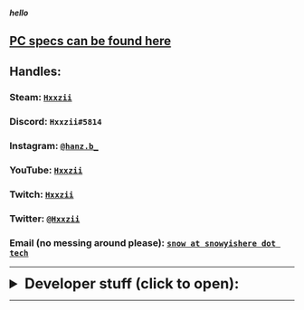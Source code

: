 ##### hello

## [PC specs can be found here](./pcspecs.html)

## Handles: 

### Steam: [`Hxxzii`](https://steamcommunity.com/id/Hxxzii) 
### Discord: `Hxxzii#5814`
### Instagram: [`@hanz.b_`](https://www.instagram.com/hanz.b_/)
### YouTube: [`Hxxzii`](https://www.youtube.com/channel/UCzbPq7pFUYmdnUwYGnA2omg)
### Twitch: [`Hxxzii`](https://www.twitch.tv/Hxxzii)
### Twitter: [`@Hxxzii`](https://mobile.twitter.com/Hxxzii)
### Email (no messing around please): [`snow at snowyishere dot tech`](mailto:snow@snowyishere.tech)

----

<details>
<summary style="font-size: 1.8em">
  <b>Developer stuff (click to open): </b>
</summary>
<p>

<h3> My GitHub (Hxxzii) is available <a href="https://github.com/Hxxzii">right here,</a> and my repositories/projects are found <a href="https://github.com/Hxxzii?tab=repositories">right here</a></h3>
<h3> Gists are found <a href="https://gist.github.com/Hxxzii">here</a> </h3>

<h3> Global MIT License, applied to my gists and most of my projects, found <a href="https://raw.githubusercontent.com/Hxxzii/Hxxzii.github.io/master/globalLicense.md">here</a> </h3>

<h6> other than this website, which is licensed under the WTFPL; warning: explicit, found <a href="https://raw.githubusercontent.com/Hxxzii/Hxxzii.github.io/master/LICENSE"> here</a> </h6>
</p>
</details>

----

<link rel="shortcut icon" type="image/png" href="https://emojipedia-us.s3.dualstack.us-west-1.amazonaws.com/thumbs/240/twitter/236/flag-for-canada_1f1e8-1f1e6.png">
